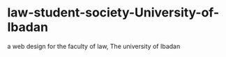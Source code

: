 # law-student-society-University-of-Ibadan
 a web design for the faculty of law, The university of Ibadan
